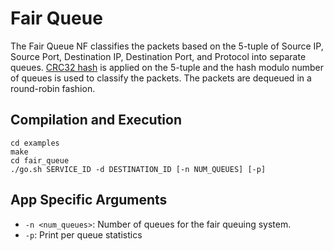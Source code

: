 Fair Queue
==
The Fair Queue NF classifies the packets based on the 5-tuple of Source IP, Source Port, Destination IP, Destination Port, and Protocol into separate queues. [CRC32 hash](https://doc.dpdk.org/api/rte__hash__crc_8h.html#aaf1a10c0c1ee2b63d5a545ee6cb84740) is applied on the 5-tuple and the hash modulo number of queues is used to classify the packets. The packets are dequeued in a round-robin fashion.

Compilation and Execution
--
```
cd examples
make
cd fair_queue
./go.sh SERVICE_ID -d DESTINATION_ID [-n NUM_QUEUES] [-p]
```

App Specific Arguments
--
  - `-n <num_queues>`: Number of queues for the fair queuing system.
  - `-p`: Print per queue statistics
